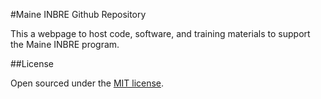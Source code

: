 #Maine INBRE Github Repository

This a webpage to host code, software, and training materials to support the Maine INBRE program. 

##License

Open sourced under the [MIT license](LICENSE.md).

